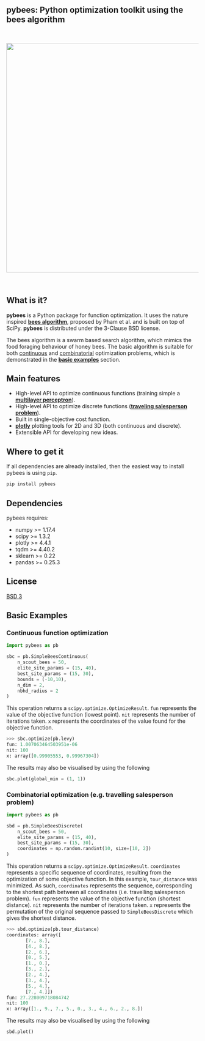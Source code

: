 ## pybees: Python optimization toolkit using the bees algorithm

<br/>
<p align="center">
   <img src="https://media.giphy.com/media/yIXVnzpoNiE0w/source.gif" width="600" />
</p>
<br/>

## What is it?

**pybees** is a Python package for function optimization. It uses the nature inspired [**bees algorithm**](https://www.researchgate.net/publication/260985621_The_Bees_Algorithm_Technical_Note), proposed by Pham et al. and is built on top of SciPy. **pybees** is distributed under the 3-Clause BSD license.

The bees algorithm is a swarm based search algorithm, which mimics the food foraging behaviour of honey bees. The basic algorithm is suitable for both [continuous](https://en.wikipedia.org/wiki/Continuous_optimization) and [combinatorial](https://en.wikipedia.org/wiki/Combinatorial_optimization) optimization problems, which is demonstrated in the [**basic examples**](#Basic-Examples) section.


## Main features

- High-level API to optimize continuous functions (training simple a [**multilayer perceptron**](https://en.wikipedia.org/wiki/Multilayer_perceptron)).
- High-level API to optimize discrete functions ([**traveling salesperson problem**](https://en.wikipedia.org/wiki/Travelling_salesman_problem)).
- Built in single-objective cost function.
- [**plotly**](https://plot.ly/python/) plotting tools for 2D and 3D (both continuous and discrete).
- Extensible API for developing new ideas.
    

## Where to get it

If all dependencies are already installed, then the easiest way to install pybees is using `pip`.

```python
pip install pybees
```

## Dependencies

pybees requires:

- numpy >= 1.17.4 <br/>
- scipy >= 1.3.2 <br/>
- plotly >= 4.4.1<br/>
- tqdm >= 4.40.2<br/>
- sklearn >= 0.22<br/>
- pandas >= 0.25.3<br/>

## License

[BSD 3](LICENSE)


## Basic Examples

### Continuous function optimization 
```python
import pybees as pb

sbc = pb.SimpleBeesContinuous(
    n_scout_bees = 50, 
    elite_site_params = (15, 40), 
    best_site_params = (15, 30),
    bounds = (-10,10), 
    n_dim = 2,
    nbhd_radius = 2
)
```

This operation returns a `scipy.optimize.OptimizeResult`. `fun` represents the value of the objective function (lowest point). `nit` represents the number of iterations taken. `x` represents the coordinates of the value found for the objective function.

```python
>>> sbc.optimize(pb.levy)
fun: 1.007063464503951e-06
nit: 100
x: array([0.99905553, 0.99967304])
```

The results may also be visualised by using the following

```python
sbc.plot(global_min = (1, 1))
```

### Combinatorial optimization (e.g. travelling salesperson problem)

```python
import pybees as pb

sbd = pb.SimpleBeesDiscrete(
    n_scout_bees = 50, 
    elite_site_params = (15, 40), 
    best_site_params = (15, 30), 
    coordinates = np.random.randint(10, size=[10, 2])
)
```

This operation returns a `scipy.optimize.OptimizeResult`. `coordinates` represents a specific sequence of coordinates,  resulting from the optimization of some objective function. In this example, `tour_distance` was minimized. As such, `coordinates` represents the sequence, corresponding to the shortest path between all coordinates (i.e. travelling salesperson problem). `fun` represents the value of the objective function (shortest distance). `nit` represents the number of iterations taken. `x` represents the permutation of the original sequence passed to `SimpleBeesDiscrete` which gives the shortest distance.

```python
>>> sbd.optimize(pb.tour_distance)
coordinates: array([
       [7., 8.],
       [4., 8.],
       [2., 6.],
       [0., 5.],
       [1., 0.],
       [3., 2.],
       [2., 4.],
       [3., 4.],
       [5., 4.],
       [7., 4.]])
fun: 27.228009718084742
nit: 100
x: array([1., 9., 7., 5., 0., 3., 4., 6., 2., 8.])
```


The results may also be visualised by using the following

```python
sbd.plot()